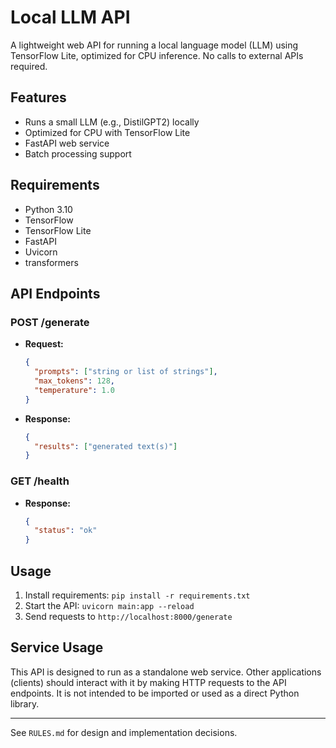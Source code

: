# Local LLM API

A lightweight web API for running a local language model (LLM) using TensorFlow Lite, optimized for CPU inference. No calls to external APIs required.

## Features
- Runs a small LLM (e.g., DistilGPT2) locally
- Optimized for CPU with TensorFlow Lite
- FastAPI web service
- Batch processing support

## Requirements
- Python 3.10
- TensorFlow
- TensorFlow Lite
- FastAPI
- Uvicorn
- transformers

## API Endpoints

### POST /generate
- **Request:**
  ```json
  {
    "prompts": ["string or list of strings"],
    "max_tokens": 128,
    "temperature": 1.0
  }
  ```
- **Response:**
  ```json
  {
    "results": ["generated text(s)"]
  }
  ```

### GET /health
- **Response:**
  ```json
  {
    "status": "ok"
  }
  ```

## Usage
1. Install requirements: `pip install -r requirements.txt`
2. Start the API: `uvicorn main:app --reload`
3. Send requests to `http://localhost:8000/generate`

## Service Usage
This API is designed to run as a standalone web service. Other applications (clients) should interact with it by making HTTP requests to the API endpoints. It is not intended to be imported or used as a direct Python library.

---
See `RULES.md` for design and implementation decisions.
